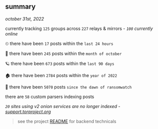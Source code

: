 
## summary
_october 31st, 2022_

currently tracking `125` groups across `227` relays & mirrors - _`100` currently online_

⏲ there have been `17` posts within the `last 24 hours`

🦈 there have been `245` posts within the `month of october`

🪐 there have been `673` posts within the `last 90 days`

🏚 there have been `2784` posts within the `year of 2022`

🦕 there have been `5070` posts `since the dawn of ransomwatch`

there are `58` custom parsers indexing posts

_`20` sites using v2 onion services are no longer indexed - [support.torproject.org](https://support.torproject.org/onionservices/v2-deprecation/)_

> see the project [README](https://github.com/joshhighet/ransomwatch#ransomwatch--) for backend technicals
